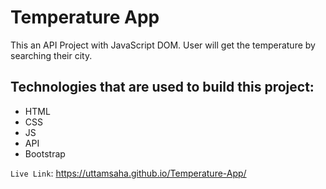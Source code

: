 # Temperature App
This an API Project with JavaScript DOM. User will get the temperature by searching their city.


## Technologies that are used to build this project:
- HTML
- CSS
- JS
- API
- Bootstrap

`Live Link`: https://uttamsaha.github.io/Temperature-App/
